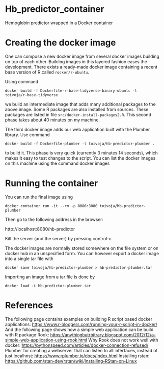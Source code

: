 # Hb_predictor_container

Hemoglobin predictor wrapped in a Docker container

# Creating the docker image

One can compose a new docker image from several docker images building on top
of each other. Building images in this layered fashion eases the development.
There exists a ready-made docker image containing a recent base version of R
called `rocker/r-ubuntu`.

Using command

```docker build -f Dockerfile-r-base-tidyverse-binary-ubuntu -t toivoja/r-base-tidyverse .```

we build an intermediate image that adds many additional packages to the above image.
Some R packages are also installed from sources.
These packages are listed in file `src/docker-install-packages2.R`.
This second phase takes about 40 minutes on my machine.

The third docker image adds our web application built with the Plumber library.
Use command

```docker build -f Dockerfile-plumber -t toivoja/hb-predictor-plumber .```

to build it. This phase is very quick (currently 3 minutes 14 seconds), which makes it easy to test changes to the script.
You can list the docker images on this machine using the command
docker images

# Running the container

You can run the final image using

```docker container run -it --rm -p 8080:8080 toivoja/hb-predictor-plumber```  

Then go to the following address in the browser:

http://localhost:8080/hb-predictor

Kill the server (and the server) by pressing control-c.

The docker images are normally stored somewhere on the file system
or on docker hub in an unspecified form.
You can however export a docker image into a single tar file with

```docker save toivoja/hb-predictor-plumber > hb-predictor-plumber.tar```
   
Importing an image from a tar file is done by

```docker load -i hb-predictor-plumber.tar```

# References

The following page contains examples on building R script based docker
applications:
https://www.r-bloggers.com/running-your-r-script-in-docker/
And the following page shows how a simple web application can be build with
R package Rook:
https://anythingbutrbitrary.blogspot.com/2012/12/a-simple-web-application-using-rook.html
Why Rook does not work well with docker:
https://pythonspeed.com/articles/docker-connection-refused/
Plumber for creating a webserver that can listen to all interfaces, instead of just localhost:
https://www.rplumber.io/docs/index.html
Installing rstan:
https://github.com/stan-dev/rstan/wiki/Installing-RStan-on-Linux
